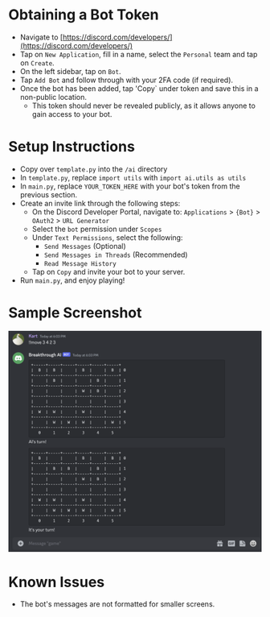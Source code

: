 # Obtaining a Bot Token

- Navigate to [https://discord.com/developers/](https://discord.com/developers/)
- Tap on `New Application`, fill in a name, select the `Personal` team and tap on `Create`.
- On the left sidebar, tap on `Bot`.
- Tap `Add Bot` and follow through with your 2FA code (if required).
- Once the bot has been added, tap 'Copy` under token and save this in a non-public location.
  - This token should never be revealed publicly, as it allows anyone to gain access to your bot.

# Setup Instructions

- Copy over `template.py` into the `/ai` directory
- In `template.py`, replace `import utils` with `import ai.utils as utils`
- In `main.py`, replace `YOUR_TOKEN_HERE` with your bot's token from the previous section.
- Create an invite link through the following steps:
  - On the Discord Developer Portal, navigate to: `Applications` > `{Bot}` > `OAuth2` > `URL Generator`
  - Select the `bot` permission under `Scopes`
  - Under `Text Permissions`, select the following:
    - `Send Messages` (Optional)
    - `Send Messages in Threads` (Recommended)
    - `Read Message History`
  - Tap on `Copy` and invite your bot to your server.
- Run `main.py`, and enjoy playing!

# Sample Screenshot

![Sample Screenshot](./ai-bot-sample.png)

# Known Issues

- The bot's messages are not formatted for smaller screens.